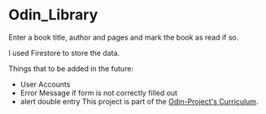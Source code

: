 # Odin_Library




Enter a book title, author and pages and mark the book as read if so. 

I used Firestore to store the data.

Things that to be added in the future:
 -  User Accounts
 -  Error Message if form is not correctly filled out
 -  alert double entry
This project is part of the [Odin-Project's Curriculum](https://https://www.theodinproject.com/courses/javascript/lessons/library).
